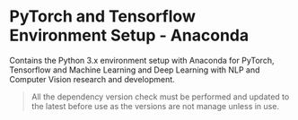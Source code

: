 # PyTorch and Tensorflow Environment Setup - Anaconda
Contains the Python 3.x environment setup with Anaconda for PyTorch, Tensorflow and Machine Learning and Deep Learning with NLP and Computer Vision  research and development.

> All the dependency version check must be performed and updated to the latest before use as the versions are not manage unless in use. 
 

